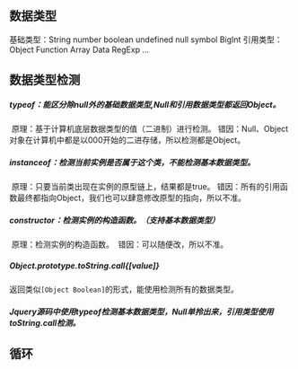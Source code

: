 ## 数据类型

基础类型：String number boolean undefined null symbol BigInt
引用类型：Object Function Array Data RegExp ...

## 数据类型检测

##### typeof：能区分除null外的基础数据类型,Null和引用数据类型都返回Object。

​ 原理：基于计算机底层数据类型的值（二进制）进行检测。
​ 错因：Null、Object对象在计算机中都是以000开始的二进存储，所以检测都是Object。

##### instanceof：检测当前实例是否属于这个类，不能检测基本数据类型。

​ 原理：只要当前类出现在实例的原型链上，结果都是true。
​ 错因：所有的引用函数最终都指向Object，我们也可以肆意修改原型的指向，所以不准。

##### constructor：检测实例的构造函数。（支持基本数据类型）

​ 原理：检测实例的构造函数。
​ 错因：可以随便改，所以不准。

##### Object.prototype.toString.call{[value]}

​ 返回类似`[Object Boolean]`的形式，能使用检测所有的数据类型。

##### Jquery源码中使用typeof检测基本数据类型，Null单拎出来，引用类型使用toString.call检测。

## 循环

